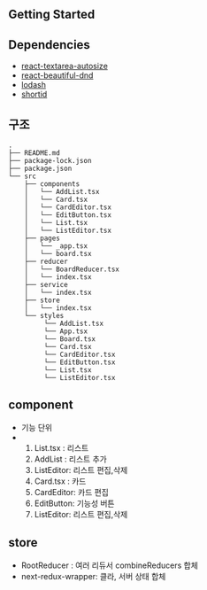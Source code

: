 
## Getting Started


## Dependencies
- [react-textarea-autosize](https://github.com/andreypopp/react-textarea-autosize)
- [react-beautiful-dnd](https://github.com/atlassian/react-beautiful-dnd)
- [lodash](https://www.npmjs.com/package/lodash)
- [shortid](https://github.com/dylang/shortid)

## 구조
```
.
├── README.md
├── package-lock.json
├── package.json
└── src
    ├── components
    │   └── AddList.tsx
    │   └── Card.tsx        
    │   └── CardEditor.tsx 
    │   └── EditButton.tsx
    │   └── List.tsx    
    │   └── ListEditor.tsx    
    ├── pages
    │   └── _app.tsx
    │   └── board.tsx
    ├── reducer
    │   └── BoardReducer.tsx
    │   └── index.tsx
    ├── service
    │   └── index.tsx
    ├── store
    │   └── index.tsx
    └── styles
         └── AddList.tsx
         └── App.tsx
         └── Board.tsx
         └── Card.tsx        
         └── CardEditor.tsx 
         └── EditButton.tsx
         └── List.tsx    
         └── ListEditor.tsx    
```

## component
- 기능 단위  
- 
    1. List.tsx : 리스트
    2. AddList : 리스트 추가
    3. ListEditor: 리스트 편집,삭제
    4. Card.tsx : 카드
    5. CardEditor: 카드 편집
    6. EditButton: 기능성 버튼
    8. ListEditor: 리스트 편집,삭제

## store
- RootReducer : 여러 리듀서 combineReducers 합체
- next-redux-wrapper: 클라, 서버 상태 합체


